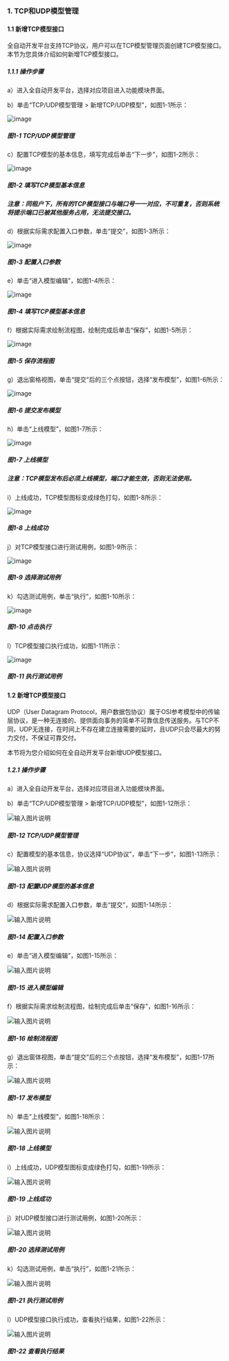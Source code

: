 ### 1. TCP和UDP模型管理

#### 1.1 新增TCP模型接口

全自动开发平台支持TCP协议，用户可以在TCP模型管理页面创建TCP模型接口。本节为您具体介绍如何新增TCP模型接口。

##### 1.1.1 操作步骤

a）进入全自动开发平台，选择对应项目进入功能模块界面。

b）单击“TCP/UDP模型管理 > 新增TCP/UDP模型”，如图1-1所示：

![image](https://user-images.githubusercontent.com/79617492/172810794-875d0bd8-ccb5-40f5-a160-1d4a019915bf.png)

##### 图1-1 TCP/UDP模型管理

c）配置TCP模型的基本信息，填写完成后单击“下一步”，如图1-2所示：

![image](https://user-images.githubusercontent.com/79617492/172810818-cfc296f1-2a24-4629-b3a1-6071a913b96d.png)

##### 图1-2 填写TCP模型基本信息

##### 注意：同租户下，所有的TCP模型接口与端口号一一对应，不可重复，否则系统将提示端口已被其他服务占用，无法提交接口。

d）根据实际需求配置入口参数，单击“提交”，如图1-3所示：

![image](https://user-images.githubusercontent.com/79617492/172810838-d8ca4ece-c4ee-4154-ae7f-b545244258d8.png)

##### 图1-3 配置入口参数

e）单击“进入模型编辑”，如图1-4所示：

![image](https://user-images.githubusercontent.com/79617492/172810868-6fee11d2-8cd3-4058-ad2f-cb5a481cff2d.png)

##### 图1-4 填写TCP模型基本信息

f）根据实际需求绘制流程图，绘制完成后单击“保存”，如图1-5所示：

![image](https://user-images.githubusercontent.com/79617492/172810888-d62dfa8d-6ea0-431c-ba8d-80ca00be0d12.png)

##### 图1-5 保存流程图

g）退出窗格视图，单击“提交”后的三个点按钮，选择“发布模型”，如图1-6所示：

![image](https://user-images.githubusercontent.com/79617492/172810912-ec5a0815-11d0-4901-b270-d9e498225904.png)

##### 图1-6 提交发布模型

h）单击“上线模型”，如图1-7所示：

![image](https://user-images.githubusercontent.com/79617492/172810962-beb74d20-ba9e-4977-a438-cbbb291219c9.png)

##### 图1-7 上线模型

##### 注意：TCP模型发布后必须上线模型，端口才能生效，否则无法使用。

i）上线成功，TCP模型图标变成绿色打勾，如图1-8所示：

![image](https://user-images.githubusercontent.com/79617492/172810987-3e1f3e04-1701-495e-b9d0-2997de7b06ef.png)

##### 图1-8 上线成功

j）对TCP模型接口进行测试用例，如图1-9所示：

![image](https://user-images.githubusercontent.com/79617492/172811008-5d452c5a-9069-4a02-ba57-b4290c2c4e69.png)

##### 图1-9 选择测试用例

k）勾选测试用例，单击“执行”，如图1-10所示：

![image](https://user-images.githubusercontent.com/79617492/172811040-bffa9766-57b2-4c9a-b7a4-e6279fb73bd9.png)

##### 图1-10 点击执行

l）TCP模型接口执行成功，如图1-11所示：

![image](https://user-images.githubusercontent.com/79617492/172811064-e106ea09-81c8-4552-aee4-b8e4da7ed5aa.png)

##### 图1-11 执行测试用例

#### 1.2 新增TCP模型接口

UDP（User Datagram Protocol，用户数据包协议）属于OSI参考模型中的传输层协议，是一种无连接的、提供面向事务的简单不可靠信息传送服务。与TCP不同，UDP无连接，在时间上不存在建立连接需要的延时，且UDP只会尽最大的努力交付，不保证可靠交付。

本节将为您介绍如何在全自动开发平台新增UDP模型接口。

##### 1.2.1 操作步骤

a）进入全自动开发平台，选择对应项目进入功能模块界面。

b）单击“TCP/UDP模型管理 > 新增TCP/UDP模型”，如图1-12所示：

![输入图片说明](../../../images/SoFlu%EF%BC%88%E5%90%8E%E7%AB%AF%EF%BC%89%E5%BC%80%E5%8F%91%E5%B9%B3%E5%8F%B0/SoFlu%EF%BC%88%E5%90%8E%E7%AB%AF%EF%BC%89%E5%9F%BA%E7%A1%80%E6%93%8D%E4%BD%9C%E6%8C%87%E5%8D%97/27.%20TCP%E6%A8%A1%E5%9E%8B%E7%AE%A1%E7%90%86/1-12.png)

##### 图1-12 TCP/UDP模型管理

c）配置模型的基本信息，协议选择“UDP协议”，单击“下一步”，如图1-13所示：

![输入图片说明](../../../images/SoFlu%EF%BC%88%E5%90%8E%E7%AB%AF%EF%BC%89%E5%BC%80%E5%8F%91%E5%B9%B3%E5%8F%B0/SoFlu%EF%BC%88%E5%90%8E%E7%AB%AF%EF%BC%89%E5%9F%BA%E7%A1%80%E6%93%8D%E4%BD%9C%E6%8C%87%E5%8D%97/27.%20TCP%E6%A8%A1%E5%9E%8B%E7%AE%A1%E7%90%86/1-13.png)

##### 图1-13 配置UDP模型的基本信息

d）根据实际需求配置入口参数，单击“提交”，如图1-14所示：

![输入图片说明](../../../images/SoFlu%EF%BC%88%E5%90%8E%E7%AB%AF%EF%BC%89%E5%BC%80%E5%8F%91%E5%B9%B3%E5%8F%B0/SoFlu%EF%BC%88%E5%90%8E%E7%AB%AF%EF%BC%89%E5%9F%BA%E7%A1%80%E6%93%8D%E4%BD%9C%E6%8C%87%E5%8D%97/27.%20TCP%E6%A8%A1%E5%9E%8B%E7%AE%A1%E7%90%86/1-14.png)

##### 图1-14 配置入口参数

e）单击“进入模型编辑”，如图1-15所示：

![输入图片说明](../../../images/SoFlu%EF%BC%88%E5%90%8E%E7%AB%AF%EF%BC%89%E5%BC%80%E5%8F%91%E5%B9%B3%E5%8F%B0/SoFlu%EF%BC%88%E5%90%8E%E7%AB%AF%EF%BC%89%E5%9F%BA%E7%A1%80%E6%93%8D%E4%BD%9C%E6%8C%87%E5%8D%97/27.%20TCP%E6%A8%A1%E5%9E%8B%E7%AE%A1%E7%90%86/1-15.png)

##### 图1-15 进入模型编辑

f）根据实际需求绘制流程图，绘制完成后单击“保存”，如图1-16所示：

![输入图片说明](../../../images/SoFlu%EF%BC%88%E5%90%8E%E7%AB%AF%EF%BC%89%E5%BC%80%E5%8F%91%E5%B9%B3%E5%8F%B0/SoFlu%EF%BC%88%E5%90%8E%E7%AB%AF%EF%BC%89%E5%9F%BA%E7%A1%80%E6%93%8D%E4%BD%9C%E6%8C%87%E5%8D%97/27.%20TCP%E6%A8%A1%E5%9E%8B%E7%AE%A1%E7%90%86/1-16.png)

##### 图1-16 绘制流程图

g）退出窗体视图，单击“提交”后的三个点按钮，选择“发布模型”，如图1-17所示：

![输入图片说明](../../../images/SoFlu%EF%BC%88%E5%90%8E%E7%AB%AF%EF%BC%89%E5%BC%80%E5%8F%91%E5%B9%B3%E5%8F%B0/SoFlu%EF%BC%88%E5%90%8E%E7%AB%AF%EF%BC%89%E5%9F%BA%E7%A1%80%E6%93%8D%E4%BD%9C%E6%8C%87%E5%8D%97/27.%20TCP%E6%A8%A1%E5%9E%8B%E7%AE%A1%E7%90%86/1-17.png)

##### 图1-17 发布模型

h）单击“上线模型”，如图1-18所示：

![输入图片说明](../../../images/SoFlu%EF%BC%88%E5%90%8E%E7%AB%AF%EF%BC%89%E5%BC%80%E5%8F%91%E5%B9%B3%E5%8F%B0/SoFlu%EF%BC%88%E5%90%8E%E7%AB%AF%EF%BC%89%E5%9F%BA%E7%A1%80%E6%93%8D%E4%BD%9C%E6%8C%87%E5%8D%97/27.%20TCP%E6%A8%A1%E5%9E%8B%E7%AE%A1%E7%90%86/1-18.png)

##### 图1-18 上线模型

i）上线成功，UDP模型图标变成绿色打勾，如图1-19所示：

![输入图片说明](../../../images/SoFlu%EF%BC%88%E5%90%8E%E7%AB%AF%EF%BC%89%E5%BC%80%E5%8F%91%E5%B9%B3%E5%8F%B0/SoFlu%EF%BC%88%E5%90%8E%E7%AB%AF%EF%BC%89%E5%9F%BA%E7%A1%80%E6%93%8D%E4%BD%9C%E6%8C%87%E5%8D%97/27.%20TCP%E6%A8%A1%E5%9E%8B%E7%AE%A1%E7%90%86/1-19.png)

##### 图1-19 上线成功

j）对UDP模型接口进行测试用例，如图1-20所示：

![输入图片说明](../../../images/SoFlu%EF%BC%88%E5%90%8E%E7%AB%AF%EF%BC%89%E5%BC%80%E5%8F%91%E5%B9%B3%E5%8F%B0/SoFlu%EF%BC%88%E5%90%8E%E7%AB%AF%EF%BC%89%E5%9F%BA%E7%A1%80%E6%93%8D%E4%BD%9C%E6%8C%87%E5%8D%97/27.%20TCP%E6%A8%A1%E5%9E%8B%E7%AE%A1%E7%90%86/1-20.png)

##### 图1-20 选择测试用例

k）勾选测试用例，单击“执行”，如图1-21所示：

![输入图片说明](../../../images/SoFlu%EF%BC%88%E5%90%8E%E7%AB%AF%EF%BC%89%E5%BC%80%E5%8F%91%E5%B9%B3%E5%8F%B0/SoFlu%EF%BC%88%E5%90%8E%E7%AB%AF%EF%BC%89%E5%9F%BA%E7%A1%80%E6%93%8D%E4%BD%9C%E6%8C%87%E5%8D%97/27.%20TCP%E6%A8%A1%E5%9E%8B%E7%AE%A1%E7%90%86/1-21.png)

##### 图1-21 执行测试用例

l）UDP模型接口执行成功，查看执行结果，如图1-22所示：

![输入图片说明](../../../images/SoFlu%EF%BC%88%E5%90%8E%E7%AB%AF%EF%BC%89%E5%BC%80%E5%8F%91%E5%B9%B3%E5%8F%B0/SoFlu%EF%BC%88%E5%90%8E%E7%AB%AF%EF%BC%89%E5%9F%BA%E7%A1%80%E6%93%8D%E4%BD%9C%E6%8C%87%E5%8D%97/27.%20TCP%E6%A8%A1%E5%9E%8B%E7%AE%A1%E7%90%86/1-22.png)

##### 图1-22 查看执行结果
